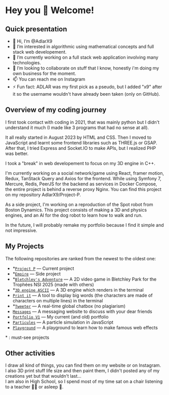 # Hey you 🫵 Welcome!

## Quick presentation

- 👋 Hi, I’m @AdlarX9
- 👀 I’m interested in algorithmic using mathematical concepts and full stack web developement.
- 🌱 I’m currently working on a full stack web application involving many technologies.
- 💞️ I’m looking to collaborate on stuff that I know, honestly i'm doing my own business for the moment.
- 📫 You can reach me on Instagram
- ⚡ Fun fact: ADLAR was my first pick as a pseudo, but I added "x9" after it so the username wouldn't have already been taken (only on GitHub).


## Overview of my coding journey

I first took contact with coding in 2021, that was mainly python but I didn't understand it much (I made like 3 programs that had no sense at all).

It all really started in August 2023 by HTML and CSS. Then I moved to JavaScript and learnt some frontend libraries such as THREE.js or GSAP.
After that, I tried Express and Socket.IO to make APIs, but I realized PHP was better.

I took a "break" in web developement to focus on my 3D engine in C++.

I'm currently working on a social network/game using React, framer motion, Redux, TanStack Query and Axios for the frontend. While using Symfony 7, Mercure, Redis, PeerJS for the backend as services in Docker Compose, the entire project is behind a reverse proxy Nginx.
You can find this project on my repository AdlarX9/Project-P.

As a side project, I'm working on a reproduction of the Spot robot from Boston Dynamics. This project consists of making a 3D and physics engines, and an AI for the dog robot to learn how to walk and run.

In the future, I will probably remake my portfolio because I find it simple and not impressive.


## My Projects

The following repositories are ranked from the newest to the oldest one:
- *[`Project P`](https://github.com/AdlarX9/Project-P) — Current project
- *[`Empire`](https://github.com/AdlarX9/empire) — Side project
- *[`Bletchley's Adventure`](https://github.com/Equinoxs/trophees-nsi) — A 2D video game in Bletchley Park for the Trophées NSI 2025 (made with others)
- *[`3D engine ASCII`](https://github.com/AdlarX9/3D-engine-ascii) — A 3D engine which renders in the terminal
- [`Print it`](https://github.com/AdlarX9/print-it) — A tool to display big words (the characters are made of characters on multiple lines) in the terminal
- *[`Tweeter`](https://github.com/AdlarX9/Tweeter) — A real-time global chatbox (no plagiarism)
- [`Messages`](https://github.com/AdlarX9/messages) — A messaging website to discuss with your dear friends
- [`Portfolio V1`](https://github.com/AdlarX9/Portfolio-V1) — My current (and old) portfolio
- [`Particules`](https://github.com/AdlarX9/Particules) — A particle simulation in JavaScript
- [`Playground`](https://github.com/AdlarX9/Playground) — A playground to learn how to make famous web effects

\* : must-see projects


## Other activities

I draw all kind of things, you can find them on my website or on Instagram. \
I also 3D print stuff life size and then paint them, I didn't posted any of my creations yet but that wouldn't last... \
I am also in High School, so I spend most of my time sat on a chair listening to a teacher 👨‍🏫 or asleep 🛌.
